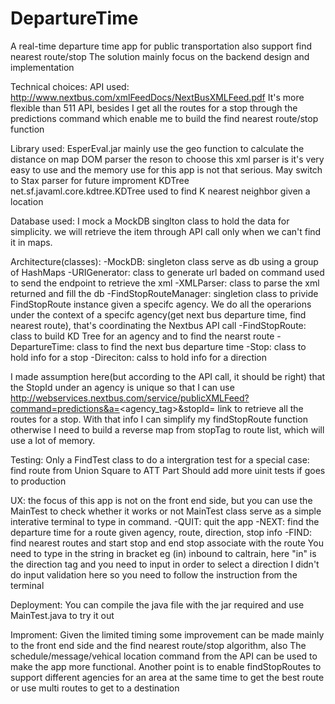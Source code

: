 DepartureTime
=============

A real-time departure time app for public transportation also support find nearest route/stop
The solution mainly focus on the backend design and implementation

Technical choices:
API used: http://www.nextbus.com/xmlFeedDocs/NextBusXMLFeed.pdf 
It's more flexible than 511 API, besides I get all the routes for a stop through the predictions command which enable me to build the find nearest route/stop function

Library used:
EsperEval.jar   mainly use the geo function to calculate the distance on map
DOM parser      the reson to choose this xml parser is it's very easy to use and the memory use for this app is not that serious. May switch to Stax parser for future improment
KDTree          net.sf.javaml.core.kdtree.KDTree used to find K nearest neighbor given a location

Database used:
I mock a MockDB singlton class to hold the data for simplicity. we will retrieve the item through API call only when we can't find it in maps.

Architecture(classes):
-MockDB: singleton class serve as db using a group of HashMaps
-URIGenerator: class to generate url baded on command used to send the endpoint to retrieve the xml
-XMLParser: class to parse the xml returned and fill the db
-FindStopRouteManager: singletion class to privide FindStopRoute instance given a specifc agency.
                       We do all the operarions under the context of a specifc agency(get next bus departure time, find                              nearest route), that's coordinating the Nextbus API call
-FindStopRoute: class to build KD Tree for an agency and to find the nearst route
-DepartureTime: class to find the next bus departure time
-Stop:          class to hold info for a stop
-Direciton:     calss to hold info for a direction

I made assumption here(but according to the API call, it should be right) that the StopId under an agency is unique so that I 
can use http://webservices.nextbus.com/service/publicXMLFeed?command=predictions&a=<agency_tag>&stopId=<stop id> link to retrieve all the routes for a stop. With that info I can simplify my findStopRoute function otherwise I need to build a reverse map from stopTag to route list, which will use a lot of memory.

Testing:
Only a FindTest class to do a intergration test for a special case: find route from Union Square to ATT Part
Should add more uinit tests if goes to production

UX: the focus of this app is not on the front end side, but you can use the MainTest to check whether it works or not
MainTest class serve as a simple interative terminal to type in command.
-QUIT: quit the app
-NEXT: find the departure time for a route given agency, route, direction, stop info
-FIND: find nearest routes and start stop and end stop associate with the route
You need to type in the string in bracket 
eg (in) inbound to caltrain, here "in" is the direction tag and you need to input in order  to select a direction
I didn't do input validation here so you need to follow the instruction from the terminal

Deployment:
You can compile the java file with the jar required and use MainTest.java to try it out

Improment:
Given the limited timing some improvement can be made mainly to the front end side and the find nearest route/stop algorithm, also The schedule/message/vehical location command from the API can be used to make the app more functional.
Another point is to enable findStopRoutes to support different agencies for an area at the same time to get the best route or use multi routes to get to a destination
